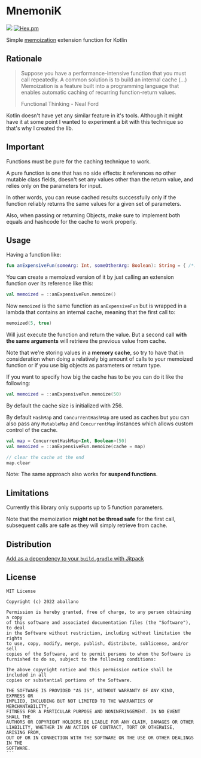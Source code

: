 # MnemoniK 
[![](https://jitpack.io/v/aballano/mnemonik.svg)](https://jitpack.io/#aballano/mnemonik)
  [![Hex.pm](https://img.shields.io/hexpm/l/plug.svg)](http://www.apache.org/licenses/LICENSE-2.0)

Simple [memoization](https://en.wikipedia.org/wiki/Memoization) extension function for Kotlin 


## Rationale
> Suppose you have a performance-intensive function that you must call repeatedly. 
A common solution is to build an internal cache (...) Memoization is a feature built into a programming language that enables automatic caching of recurring function-return values.
>
> Functional Thinking - Neal Ford

Kotlin doesn't have yet any similar feature in it's tools. Although it might have it at some point I wanted to experiment a bit with this technique so that's why I created the lib. 


## Important
Functions must be pure for the caching technique to work.

A pure function is one that has no side effects: it references no other mutable class fields,
doesn't set any values other than the return value, and relies only on the parameters for input.

In other words, you can reuse cached results successfully only if the function reliably returns the
same values for a given set of parameters.

Also, when passing or returning Objects, make sure to implement both equals and hashcode for the cache to work properly.

## Usage
Having a function like:

```kotlin
fun anExpensiveFun(someArg: Int, someOtherArg: Boolean): String = { /*...*/ }
```

You can create a memoized version of it by just calling an extension function over its reference like this:

```kotlin
val memoized = ::anExpensiveFun.memoize()
```

Now `memoized` is the same function as `anExpensiveFun` but is wrapped in a lambda that contains an internal cache, meaning that the first call to:
 ```kotlin
memoized(5, true)
```
Will just execute the function and return the value. But a second call **with the same arguments** will retrieve the previous value from cache.

Note that we're storing values in a **memory cache**, so try to have that in consideration when doing a relatively big amount of calls to your memoized function or if you use big objects as parameters or return type.

If you want to specify how big the cache has to be you can do it like the following:

```kotlin
val memoized = ::anExpensiveFun.memoize(50)
```
By default the cache size is initialized with 256.


By default `HashMap` and `ConcurrentHashMap` are used as caches but you can also pass any `MutableMap` and `ConcurrentMap` instances which allows custom control of the cache.

```kotlin
val map = ConcurrentHashMap<Int, Boolean>(50)
val memoized = ::anExpensiveFun.memoize(cache = map)

// clear the cache at the end
map.clear
```

Note: The same approach also works for **suspend functions**.

## Limitations

Currently this library only supports up to 5 function parameters.

Note that the memoization **might not be thread safe** for the first call, subsequent calls are safe as they will simply retrieve from cache.

## Distribution

[Add as a dependency to your `build.gradle` with Jitpack](https://jitpack.io/private#aballano/mnemonik/2.1.1)

## License

````
MIT License

Copyright (c) 2022 aballano

Permission is hereby granted, free of charge, to any person obtaining a copy
of this software and associated documentation files (the "Software"), to deal
in the Software without restriction, including without limitation the rights
to use, copy, modify, merge, publish, distribute, sublicense, and/or sell
copies of the Software, and to permit persons to whom the Software is
furnished to do so, subject to the following conditions:

The above copyright notice and this permission notice shall be included in all
copies or substantial portions of the Software.

THE SOFTWARE IS PROVIDED "AS IS", WITHOUT WARRANTY OF ANY KIND, EXPRESS OR
IMPLIED, INCLUDING BUT NOT LIMITED TO THE WARRANTIES OF MERCHANTABILITY,
FITNESS FOR A PARTICULAR PURPOSE AND NONINFRINGEMENT. IN NO EVENT SHALL THE
AUTHORS OR COPYRIGHT HOLDERS BE LIABLE FOR ANY CLAIM, DAMAGES OR OTHER
LIABILITY, WHETHER IN AN ACTION OF CONTRACT, TORT OR OTHERWISE, ARISING FROM,
OUT OF OR IN CONNECTION WITH THE SOFTWARE OR THE USE OR OTHER DEALINGS IN THE
SOFTWARE.
```
